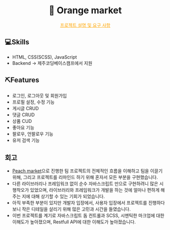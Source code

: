 <div align="center">
  <h1>🍊 Orange market</h1>
  <a href="https://paullabworkspace.notion.site/SNS-cdd5ed88a24b499593d7081dc28a5cbc" style="color: orange">
  프로젝트 설명 및 요구 사항
  </a>
</div>


## 💻Skills
- HTML, CSS(SCSS), JavaScript
- Backend -> 제주코딩베이스캠프에서 지원

## ⛏Features
- 로그인, 로그아웃 및 회원가입
- 프로필 설정, 수정 기능
- 게시글 CRUD 
- 댓글 CRUD
- 상품 CUD 
- 좋아요 기능
- 팔로우, 언팔로우 기능
- 유저 검색 기능

## 회고
- [Peach market](https://github.com/junep16/peach-market)으로 진행한 팀 프로젝트의 전체적인 흐름을 이해하고 팀을 이끌기 위해, 그리고 프로젝트를 리마인드 하기 위해 혼자서 모든 부분을 구현했습니다.
- 다른 라이브러리나 프레임워크 없이 순수 자바스크립트 만으로 구현하려니 많은 시행착오가 있었으며, 라이브러리와 프레임워크가 개발을 하는 것에 얼마나 편하게 해주는 지에 대해 상기할 수 있는 기회가 되었습니다.
- 아직 부족한 부분이 있지만 개발자 입장에서, 사용자 입장에서 프로젝트를 진행하다보니 작은 디테일을 살리기 위해 많은 고민과 시간을 들였습니다.
- 이번 프로젝트를 계기로 자바스크립트 돔 컨트롤과 SCSS, 시멘틱한 마크업에 대한 이해도가 높아졌으며, Restfull API에 대한 이해도가 높아졌습니다.

